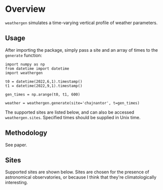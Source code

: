 # Overview

```weathergen``` simulates a time-varying vertical profile of weather parameters. 

## Usage

After importing the package, simply pass a site and an array of times to the ```generate``` function:

```
import numpy as np
from datetime import datetime
import weathergen

t0 = datetime(2022,6,1).timestamp()
t1 = datetime(2022,9,1).timestamp()

gen_times = np.arange(t0, t1, 600)

weather = weathergen.generate(site='chajnantor', t=gen_times)
```

The supported sites are listed below, and can also be accessed ```weathergen.sites```. Specified times should be supplied in Unix time.

## Methodology

See paper. 

## Sites

Supported sites are shown below. Sites are chosen for the presence of astronomical observatories, or because I think that they're climatologically interesting.



